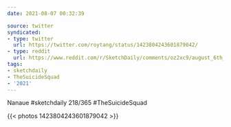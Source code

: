```yaml
---
date: 2021-08-07 00:32:39

source: twitter
syndicated:
- type: twitter
  url: https://twitter.com/roytang/status/1423804243601879042/
- type: reddit
  url: https://www.reddit.com/r/SketchDaily/comments/oz2xc9/august_6th_free_draw_friday/h803goa/
tags:
- sketchdaily
- TheSuicideSquad
- '2021'
---
```


Nanaue #sketchdaily 218/365 #TheSuicideSquad 

{{< photos 1423804243601879042 >}}